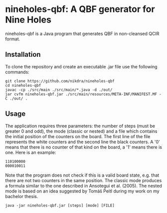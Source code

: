 # nineholes-qbf: A QBF generator for Nine Holes
nineholes-qbf is a Java program that generates QBF in non-cleansed QCIR format.
## Installation
To clone the repository and create an executable .jar file use the following commands:
```
git clone https://github.com/nikdra/nineholes-qbf
cd nineholes-qbf
javac -cp ./src/main ./src/main/*.java -d ./out/
jar cvfm nineholes-qbf.jar ./src/main/resources/META-INF/MANIFEST.MF -C ./out/ .
```
## Usage
The application requires three parameters: the number of steps (must be greater 0 and odd), the mode (classic or nested) and a file which contains the initial position of the counters on the board. The first line of the file represents the white counters and the second line the black counters. A '0' means that there is no counter of that kind on the board, a '1' means there is one. Here is an example:
```
110100000
000010011
```
Note that the program does not check if this is a valid board state, e.g. that there are not two counters in the same position.
The classic mode produces a formula similar to the one described in Ansoteguì et al. (2005). The nested mode is based on an idea suggested by Tomáš Peitl during my work on my bachelor thesis.  
```
java -jar nineholes-qbf.jar [steps] [mode] [FILE]
